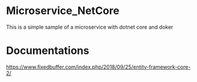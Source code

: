 # Microservice_NetCore
This is a simple sample of a microservice with dotnet core and doker

# Documentations
https://www.fixedbuffer.com/index.php/2018/09/25/entity-framework-core-2/